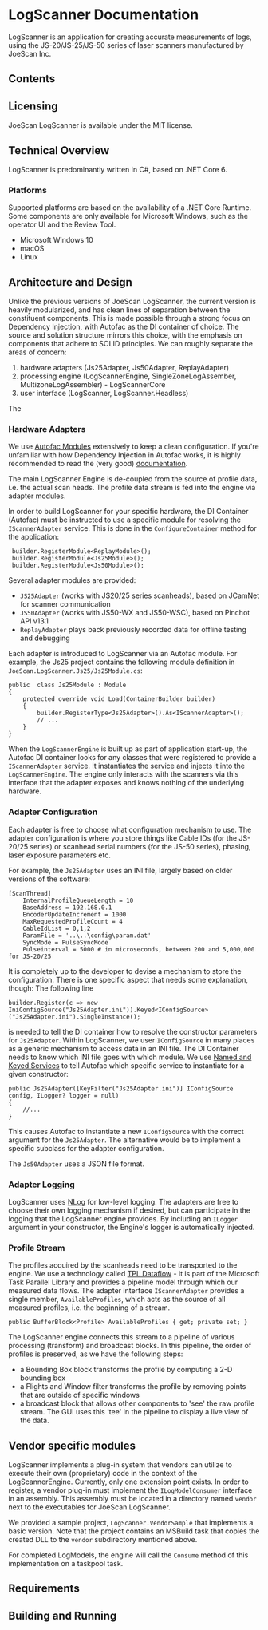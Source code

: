 # LogScanner Documentation
LogScanner is an application for creating accurate measurements of logs, using the JS-20/JS-25/JS-50 series of laser scanners manufactured by JoeScan Inc. 

## Contents

## Licensing
JoeScan LogScanner is available under the MIT license. 
## Technical Overview
LogScanner is predominantly written in C#, based on .NET Core 6. 
### Platforms
Supported platforms are based on the availability of a .NET Core Runtime. Some components are only available for Microsoft Windows, such as the operator UI and the Review Tool.  
 - Microsoft Windows 10
 - macOS
 - Linux

## Architecture and Design
Unlike the previous versions of JoeScan LogScanner, the current version is heavily modularized, and has clean lines of separation
between the constituent components. This is made possible through a strong focus on Dependency Injection, with Autofac as the DI 
container of choice. The source and solution structure mirrors this choice, with the emphasis on components that adhere to SOLID
principles. We can roughly separate the areas of concern:

 1. hardware adapters (Js25Adapter, Js50Adapter, ReplayAdapter) 
 1. processing engine (LogScannerEngine, SingleZoneLogAssember, MultizoneLogAssembler) - LogScannerCore
 1. user interface (LogScanner, LogScanner.Headless)

 The 

### Hardware Adapters

We use [Autofac Modules](https://autofac.readthedocs.io/en/latest/configuration/modules.html#modules) 
extensively to keep a clean configuration. If you're unfamiliar with how Dependency Injection in Autofac works, it is highly
recommended to read the (very good) [documentation](https://autofac.readthedocs.io/en/latest/).

The main LogScanner Engine is de-coupled from the source of profile data, i.e. the actual scan heads. 
The profile data stream is fed into the engine via adapter modules. 

In order to build LogScanner for your specific hardware, 
 the DI Container (Autofac) must be 
 instructed to use a specific module for resolving the ```IScannerAdapter``` service. This is done in the ```ConfigureContainer```
 method for the application:



     builder.RegisterModule<ReplayModule>();
     builder.RegisterModule<Js25Module>();
     builder.RegisterModule<Js50Module>();

Several adapter modules are provided:

 - `JS25Adapter` (works with JS20/25 series scanheads), based on JCamNet for scanner communication
 - `JS50Adapter` (works with JS50-WX and JS50-WSC), based on Pinchot API v13.1
 - `ReplayAdapter`  plays back previously recorded data for offline testing and debugging


 Each adapter is introduced to LogScanner via an Autofac module. For example, the Js25 project contains the following
 module definition in ```JoeScan.LogScanner.Js25/Js25Module.cs```:

    public  class Js25Module : Module
    {
        protected override void Load(ContainerBuilder builder)
        {
            builder.RegisterType<Js25Adapter>().As<IScannerAdapter>();
            // ...
        }
    }
 When the ```LogScannerEngine``` is built up as part of application start-up, the Autofac DI container looks for any classes that
 were registered to provide a ```IScannerAdapter``` service. It instantiates the service and injects it into the ```LogScannerEngine```.
 The engine only interacts with the scanners via this interface that the adapter exposes and knows nothing of the underlying 
 hardware. 

 ### Adapter Configuration
 Each adapter is free to choose what configuration mechanism to use. The adapter configuration is where you store things
 like Cable IDs (for the JS-20/25 series) or scanhead serial numbers (for the JS-50 series), phasing, laser exposure parameters etc.

 For example, the ```Js25Adapter``` uses an INI file, largely based on older versions of the software: 
    
    [ScanThread]
	    InternalProfileQueueLength = 10
	    BaseAddress = 192.168.0.1
	    EncoderUpdateIncrement = 1000
	    MaxRequestedProfileCount = 4
	    CableIdList = 0,1,2
	    ParamFile = '..\..\config\param.dat'
	    SyncMode = PulseSyncMode
	    Pulseinterval = 5000 # in microseconds, between 200 and 5,000,000 for JS-20/25


It is completely up to the developer to devise a mechanism to store the configuration. There is one specific aspect that needs
some explanation, though: The following line 

    builder.Register(c => new IniConfigSource("Js25Adapter.ini")).Keyed<IConfigSource>("Js25Adapter.ini").SingleInstance();

is needed to tell the DI container how to resolve the constructor parameters for ```Js25Adapter```. Within LogScanner, we user
```IConfigSource``` in many places as a generic mechanism to access data in an INI file. The DI Container needs to know which
INI file goes with which module. We use [Named and Keyed Services](https://autofac.readthedocs.io/en/latest/advanced/keyed-services.html#named-and-keyed-services) 
to tell Autofac which specific service to instantiate for a given constructor:
    
    public Js25Adapter([KeyFilter("Js25Adapter.ini")] IConfigSource config, ILogger? logger = null)
    {
        //...
    }

This causes Autofac to instantiate a new `IConfigSource` with the correct argument for the `Js25Adapter`. The alternative would 
be to implement a specific subclass for the adapter configuration.

The ```Js50Adapter``` uses a JSON file format. 

### Adapter Logging
LogScanner uses [NLog](https://nlog-project.org/) for low-level logging. The adapters are free to choose their own logging 
mechanism if desired, but can participate in the logging that the LogScanner engine provides. By including an ```ILogger``` 
argument in your constructor, the Engine's logger is automatically injected. 

### Profile Stream
The profiles acquired by the scanheads need to be transported to the engine. We use a technology called
[TPL Dataflow](https://docs.microsoft.com/en-us/dotnet/standard/parallel-programming/dataflow-task-parallel-library) - it 
is part of the Microsoft Task Parallel Library and provides a pipeline model through which our measured data flows. 
The adapter interface `IScannerAdapter` provides a single member, `AvailableProfiles`, which acts as the source of all measured 
profiles, i.e. the beginning of a stream. 
```
public BufferBlock<Profile> AvailableProfiles { get; private set; }
```
The LogScanner engine connects this stream to a pipeline of various processing (transform) and broadcast blocks. In this pipeline, 
the order of profiles is preserved, as we have the following steps:
 - a Bounding Box block transforms the profile by computing a 2-D bounding box
 - a Flights and Window filter transforms the profile by removing points that are outside of specific windows
 - a broadcast block that allows other components to 'see' the raw profile stream. The GUI uses this 'tee' in the pipeline 
  to display a live view of the data. 

## Vendor specific modules

LogScanner implements a plug-in system that vendors can utilize to execute their own (proprietary) code
in the context of the LogScannerEngine. 
Currently, only one extension point exists. In order to register, a vendor plug-in must 
implement the `ILogModelConsumer` interface in an assembly. This assembly must be 
located in a directory named `vendor` next to the executables for JoeScan.LogScanner.

We provided a sample project, `LogScanner.VendorSample` that implements a basic version. 
Note that the project contains an MSBuild task that copies the created DLL to the `vendor` subdirectory 
mentioned above. 

For completed LogModels, the engine will call the `Consume` method of this implementation on 
a taskpool task. 

  ## Requirements

## Building and Running


